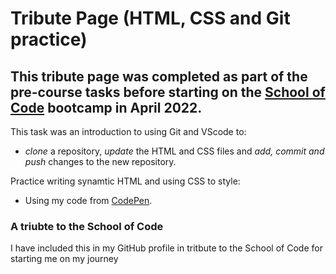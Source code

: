 # Tribute Page (HTML, CSS and Git practice)

## This tribute page was completed as part of the pre-course tasks before starting on the [School of Code](https://www.schoolofcode.co.uk/) bootcamp in April 2022.

This task was an introduction to using Git and VScode to:

  * _clone_ a repository,  _update_ the  HTML and CSS files and _add, commit and push_ changes to the new repository.

Practice writing synamtic HTML and using CSS to style:

  * Using my code from [CodePen](https://codepen.io/viciousbongo/pen/xxpXBxq).

### A triubte to the School of Code
I have included this in my GitHub profile in tritbute to the School of Code for starting me on my journey


